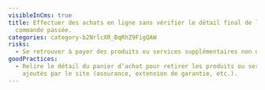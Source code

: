 ```yaml
---
visibleInCms: true
title: Effectuer des achats en ligne sans vérifier le détail final de la
  commande passée.
categories: category-b2NrlcXR_BqRhZ9FigQAW
risks:
  - Se retrouver à payer des produits ou services supplémentaires non désirés.
goodPractices:
  - Relire le détail du panier d’achat pour retirer les produits ou services
    ajoutés par le site (assurance, extension de garantie, etc.).
---
```

